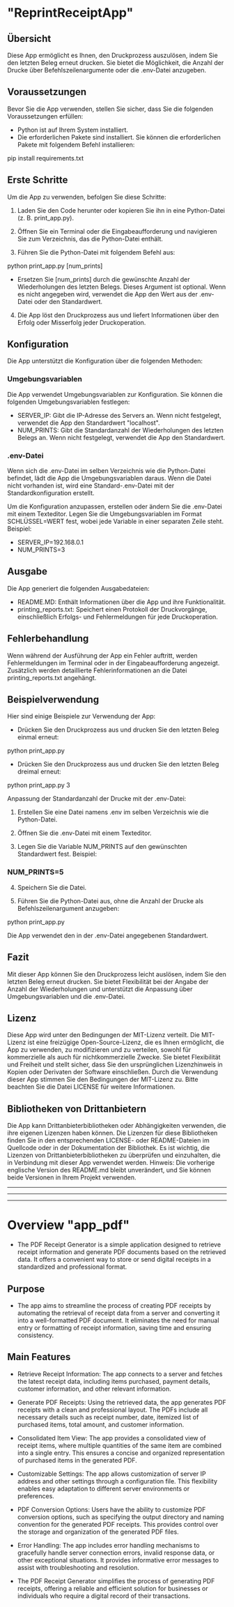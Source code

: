# "ReprintReceiptApp"

## Übersicht 
Diese App ermöglicht es Ihnen, den Druckprozess auszulösen, indem Sie den letzten Beleg erneut drucken. Sie bietet die Möglichkeit, die Anzahl der Drucke über Befehlszeilenargumente oder die .env-Datei anzugeben.

## Voraussetzungen
Bevor Sie die App verwenden, stellen Sie sicher, dass Sie die folgenden Voraussetzungen erfüllen:

- Python ist auf Ihrem System installiert.
- Die erforderlichen Pakete sind installiert. Sie können die erforderlichen Pakete mit folgendem Befehl installieren:

pip install requirements.txt

## Erste Schritte
Um die App zu verwenden, befolgen Sie diese Schritte:

1. Laden Sie den Code herunter oder kopieren Sie ihn in eine Python-Datei (z. B. print_app.py).

2. Öffnen Sie ein Terminal oder die Eingabeaufforderung und navigieren Sie zum Verzeichnis, das die Python-Datei enthält.

3. Führen Sie die Python-Datei mit folgendem Befehl aus:

python print_app.py [num_prints]
* Ersetzen Sie [num_prints] durch die gewünschte Anzahl der Wiederholungen des letzten Belegs. Dieses Argument ist optional. Wenn es nicht angegeben wird, verwendet die App den Wert aus der .env-Datei oder den Standardwert.

4. Die App löst den Druckprozess aus und liefert Informationen über den Erfolg oder Misserfolg jeder Druckoperation.

## Konfiguration
Die App unterstützt die Konfiguration über die folgenden Methoden:

### Umgebungsvariablen
Die App verwendet Umgebungsvariablen zur Konfiguration. Sie können die folgenden Umgebungsvariablen festlegen:

- SERVER_IP: Gibt die IP-Adresse des Servers an. Wenn nicht festgelegt, verwendet die App den Standardwert "localhost".
- NUM_PRINTS: Gibt die Standardanzahl der Wiederholungen des letzten Belegs an. Wenn nicht festgelegt, verwendet die App den Standardwert.
### .env-Datei
Wenn sich die .env-Datei im selben Verzeichnis wie die Python-Datei befindet, lädt die App die Umgebungsvariablen daraus. Wenn die Datei nicht vorhanden ist, wird eine Standard-.env-Datei mit der Standardkonfiguration erstellt.

Um die Konfiguration anzupassen, erstellen oder ändern Sie die .env-Datei mit einem Texteditor. Legen Sie die Umgebungsvariablen im Format SCHLÜSSEL=WERT fest, wobei jede Variable in einer separaten Zeile steht. Beispiel:

- SERVER_IP=192.168.0.1
- NUM_PRINTS=3

## Ausgabe
Die App generiert die folgenden Ausgabedateien:

- README.MD: Enthält Informationen über die App und ihre Funktionalität.
- printing_reports.txt: Speichert einen Protokoll der Druckvorgänge, einschließlich Erfolgs- und Fehlermeldungen für jede Druckoperation.

## Fehlerbehandlung
Wenn während der Ausführung der App ein Fehler auftritt, werden Fehlermeldungen im Terminal oder in der Eingabeaufforderung angezeigt. Zusätzlich werden detaillierte Fehlerinformationen an die Datei printing_reports.txt angehängt.

## Beispielverwendung
Hier sind einige Beispiele zur Verwendung der App:

- Drücken Sie den Druckprozess aus und drucken Sie den letzten Beleg einmal erneut:

python print_app.py

- Drücken Sie den Druckprozess aus und drucken Sie den letzten Beleg dreimal erneut:

python print_app.py 3

Anpassung der Standardanzahl der Drucke mit der .env-Datei:
1. Erstellen Sie eine Datei namens .env im selben Verzeichnis wie die Python-Datei.

2. Öffnen Sie die .env-Datei mit einem Texteditor.

3. Legen Sie die Variable NUM_PRINTS auf den gewünschten Standardwert fest. Beispiel:

### NUM_PRINTS=5
4. Speichern Sie die Datei.

5. Führen Sie die Python-Datei aus, ohne die Anzahl der Drucke als Befehlszeilenargument anzugeben:

python print_app.py

Die App verwendet den in der .env-Datei angegebenen Standardwert.

## Fazit
Mit dieser App können Sie den Druckprozess leicht auslösen, indem Sie den letzten Beleg erneut drucken. Sie bietet Flexibilität bei der Angabe der Anzahl der Wiederholungen und unterstützt die Anpassung über Umgebungsvariablen und die .env-Datei.

## Lizenz
Diese App wird unter den Bedingungen der MIT-Lizenz verteilt. Die MIT-Lizenz ist eine freizügige Open-Source-Lizenz, die es Ihnen ermöglicht, die App zu verwenden, zu modifizieren und zu verteilen, sowohl für kommerzielle als auch für nichtkommerzielle Zwecke. Sie bietet Flexibilität und Freiheit und stellt sicher, dass Sie den ursprünglichen Lizenzhinweis in Kopien oder Derivaten der Software einschließen.
Durch die Verwendung dieser App stimmen Sie den Bedingungen der MIT-Lizenz zu. Bitte beachten Sie die Datei LICENSE für weitere Informationen.
## Bibliotheken von Drittanbietern
Die App kann Drittanbieterbibliotheken oder Abhängigkeiten verwenden, die ihre eigenen Lizenzen haben können. Die Lizenzen für diese Bibliotheken finden Sie in den entsprechenden LICENSE- oder README-Dateien im Quellcode oder in der Dokumentation der Bibliothek. Es ist wichtig, die Lizenzen von Drittanbieterbibliotheken zu überprüfen und einzuhalten, die in Verbindung mit dieser App verwendet werden.
Hinweis: Die vorherige englische Version des README.md bleibt unverändert, und Sie können beide Versionen in Ihrem Projekt verwenden.

---
---
---
# Overview "app_pdf"
* The PDF Receipt Generator is a simple application designed to retrieve receipt information and generate PDF documents based on the retrieved data. It offers a convenient way to store or send digital receipts in a standardized and professional format.

## Purpose
* The app aims to streamline the process of creating PDF receipts by automating the retrieval of receipt data from a server and converting it into a well-formatted PDF document. It eliminates the need for manual entry or formatting of receipt information, saving time and ensuring consistency.

## Main Features
- Retrieve Receipt Information: The app connects to a server and fetches the latest receipt data, including items purchased, payment details, customer information, and other relevant information.

- Generate PDF Receipts: Using the retrieved data, the app generates PDF receipts with a clean and professional layout. The PDFs include all necessary details such as receipt number, date, itemized list of purchased items, total amount, and customer information.

- Consolidated Item View: The app provides a consolidated view of receipt items, where multiple quantities of the same item are combined into a single entry. This ensures a concise and organized representation of purchased items in the generated PDF.

- Customizable Settings: The app allows customization of server IP address and other settings through a configuration file. This flexibility enables easy adaptation to different server environments or preferences.

- PDF Conversion Options: Users have the ability to customize PDF conversion options, such as specifying the output directory and naming convention for the generated PDF receipts. This provides control over the storage and organization of the generated PDF files.

- Error Handling: The app includes error handling mechanisms to gracefully handle server connection errors, invalid response data, or other exceptional situations. It provides informative error messages to assist with troubleshooting and resolution.

- The PDF Receipt Generator simplifies the process of generating PDF receipts, offering a reliable and efficient solution for businesses or individuals who require a digital record of their transactions.